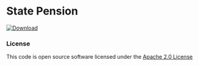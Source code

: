 # State Pension

[ ![Download](https://api.bintray.com/packages/hmrc/releases/state-pension/images/download.svg) ](https://bintray.com/hmrc/releases/state-pension/_latestVersion)
###
### License
This code is open source software licensed under the [Apache 2.0 License]("http://www.apache.org/licenses/LICENSE-2.0.html")

